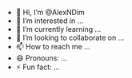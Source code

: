 - 👋 Hi, I’m @AlexNDim
- 👀 I’m interested in ...
- 🌱 I’m currently learning ...
- 💞️ I’m looking to collaborate on ...
- 📫 How to reach me ...
- 😄 Pronouns: ...
- ⚡ Fun fact: ...

<!---
AlexNDim/AlexNDim is a ✨ special ✨ repository because its `README.md` (this file) appears on your GitHub profile.
You can click the Preview link to take a look at your changes.
--->
